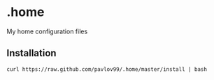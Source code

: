 # .home
My home configuration files

## Installation

    curl https://raw.github.com/pavlov99/.home/master/install | bash
